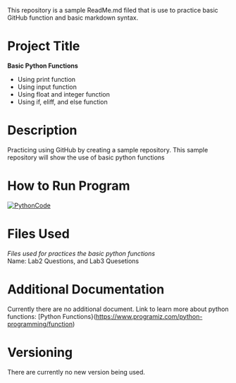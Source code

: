 This repository is a sample ReadMe.md filed that is use to practice basic GitHub function and basic markdown syntax.

# Project Title
**Basic Python Functions**
- Using print function
- Using input function
- Using float and integer function
- Using if, eliff, and else function

# Description
Practicing using GitHub by creating a sample repository. This sample repository will show the use of basic python functions

# How to Run Program
[![PythonCode](https://www.kdnuggets.com/wp-content/uploads/awan_7_tips_python_beginners_8.png)](https://github.com/)


# Files Used
_Files used for practices the basic python functions_
<br>Name: Lab2 Questions, and Lab3 Quesetions

# Additional Documentation
Currently there are no additional document. 
Link to learn more about python functions: 
[Python Functions}(https://www.programiz.com/python-programming/function)


# Versioning
There are currently no new version being used.
